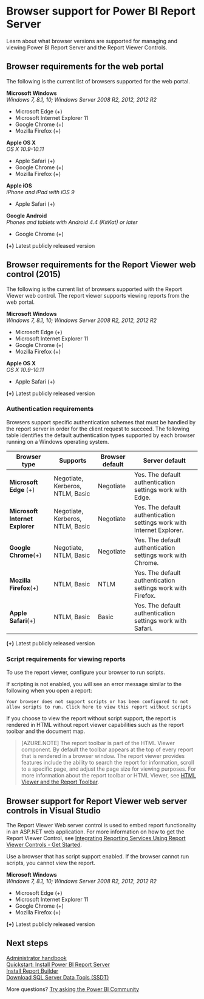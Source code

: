 <properties
   pageTitle="Browser support for Power BI Report Server"
   description="Learn about what browser versions are supported for managing and viewing Power BI Report Server and the Report Viewer Controls."
   services="powerbi"
   documentationCenter=""
   authors="guyinacube"
   manager="erikre"
   backup=""
   editor=""
   tags=""
   qualityFocus="no"
   qualityDate=""/>

<tags
   ms.service="powerbi"
   ms.devlang="NA"
   ms.topic="article"
   ms.tgt_pltfrm="NA"
   ms.workload="powerbi"
   ms.date="05/15/2017"
   ms.author="asaxton"/>

# Browser support for Power BI Report Server

Learn about what browser versions are supported for managing and viewing Power BI Report Server and the Report Viewer Controls.

## Browser requirements for the web portal

The following is the current list of browsers supported for the web portal.

**Microsoft Windows**  
*Windows 7, 8.1, 10; Windows Server 2008 R2, 2012, 2012 R2*
- Microsoft Edge (+)
- Microsoft Internet Explorer 11
- Google Chrome (+)
- Mozilla Firefox (+)

**Apple OS X**  
*OS X 10.9-10.11*

- Apple Safari (+)
- Google Chrome (+)
- Mozilla Firefox (+)

**Apple iOS**  
*iPhone and iPad with iOS 9*

- Apple Safari (+)

**Google Android**  
*Phones and tablets with Android 4.4 (KitKat) or later*

- Google Chrome (+)

 **(+)** Latest publicly released version

## Browser requirements for the Report Viewer web control (2015)

The following is the current list of browsers supported with the Report Viewer web control. The report viewer supports viewing reports from the web portal.

**Microsoft Windows**  
*Windows 7, 8.1, 10; Windows Server 2008 R2, 2012, 2012 R2*

- Microsoft Edge (+)
- Microsoft Internet Explorer 11
- Google Chrome (+)
- Mozilla Firefox (+)

**Apple OS X**  
*OS X 10.9-10.11*

- Apple Safari (+)

 **(+)** Latest publicly released version

### Authentication requirements

Browsers support specific authentication schemes that must be handled by the report server in order for the client request to succeed. The following table identifies the default authentication types supported by each browser running on a Windows operating system.

|**Browser type**|**Supports**|**Browser default**|**Server default**|
|----------------------|------------------|-------------------------|------------------------|
|**Microsoft Edge** (+)|Negotiate, Kerberos, NTLM, Basic|Negotiate|Yes. The default authentication settings work with Edge.|
|**Microsoft Internet Explorer**|Negotiate, Kerberos, NTLM, Basic|Negotiate|Yes. The default authentication settings work with Internet Explorer.|
|**Google Chrome**(+)|Negotiate, NTLM, Basic|Negotiate|Yes. The default authentication settings work with Chrome.|
|**Mozilla Firefox**(+)|NTLM, Basic|NTLM|Yes. The default authentication settings work with Firefox.|
|**Apple Safari**(+)|NTLM, Basic|Basic|Yes. The default authentication settings work with Safari.|

 **(+)** Latest publicly released version

### Script requirements for viewing reports

To use the report viewer, configure your browser to run scripts.

If scripting is not enabled, you will see an error message similar to the following when you open a report:

```
Your browser does not support scripts or has been configured to not allow scripts to run. Click here to view this report without scripts
```

 If you choose to view the report without script support, the report is rendered in HTML without report viewer capabilities such as the report toolbar and the document map.

> [AZURE.NOTE] The report toolbar is part of the HTML Viewer component. By default the toolbar appears at the top of every report that is rendered in a browser window. The report viewer provides features include the ability to search the report for information, scroll to a specific page, and adjust the page size for viewing purposes. For more information about the report toolbar or HTML Viewer, see [HTML Viewer and the Report Toolbar](https://docs.microsoft.com/sql/reporting-services/html-viewer-and-the-report-toolbar).

## Browser support for Report Viewer web server controls in Visual Studio

The Report Viewer Web server control is used to embed report functionality in an ASP.NET web application. For more information on how to get the Report Viewer Control, see [Integrating Reporting Services Using Report Viewer Controls - Get Started](https://docs.microsoft.com/sql/reporting-services/application-integration/integrating-reporting-services-using-reportviewer-controls-get-started).

Use a browser that has script support enabled. If the browser cannot run scripts, you cannot view the report.

**Microsoft Windows**  
*Windows 7, 8.1, 10; Windows Server 2008 R2, 2012, 2012 R2*

- Microsoft Edge (+)
- Microsoft Internet Explorer 11
- Google Chrome (+)
- Mozilla Firefox (+)

 **(+)** Latest publicly released version

## Next steps

[Administrator handbook](reportserver-admin-handbook-overview.md)  
[Quickstart: Install Power BI Report Server](reportserver-quickstart-install-report-server.md)  
[Install Report Builder](https://docs.microsoft.com/sql/reporting-services/install-windows/install-report-builder)  
[Download SQL Server Data Tools (SSDT)](http://go.microsoft.com/fwlink/?LinkID=616714)

More questions? [Try asking the Power BI Community](https://community.powerbi.com/)